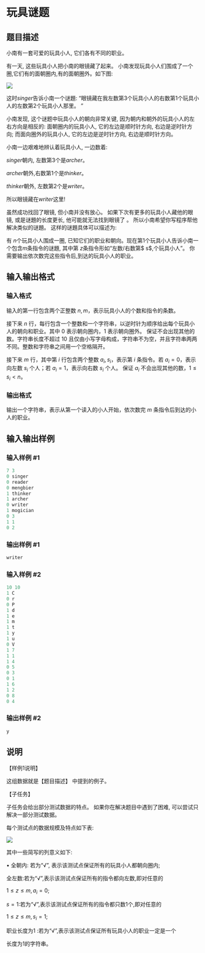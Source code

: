 # 玩具谜题

## 题目描述

小南有一套可爱的玩具小人, 它们各有不同的职业。

有一天, 这些玩具小人把小南的眼镜藏了起来。 小南发现玩具小人们围成了一个圈,它们有的面朝圈内,有的面朝圈外。如下图:

![](https://cdn.luogu.com.cn/upload/pic/3438.png)

这时$singer$告诉小南一个谜題: “眼镜藏在我左数第3个玩具小人的右数第$1$个玩具小人的左数第$2$个玩具小人那里。 ”

小南发现, 这个谜题中玩具小人的朝向非常关键, 因为朝内和朝外的玩具小人的左右方向是相反的: 面朝圈内的玩具小人, 它的左边是顺时针方向, 右边是逆时针方向; 而面向圈外的玩具小人, 它的左边是逆时针方向, 右边是顺时针方向。

小南一边艰难地辨认着玩具小人, 一边数着:

$singer$朝内, 左数第$3$个是$archer$。

$archer$朝外,右数第$1$个是$thinker$。

$thinker$朝外, 左数第$2$个是$write$r。

所以眼镜藏在$writer$这里!

虽然成功找回了眼镜, 但小南并没有放心。 如果下次有更多的玩具小人藏他的眼镜, 或是谜題的长度更长, 他可能就无法找到眼镜了 。 所以小南希望你写程序帮他解决类似的谜題。 这样的谜題具体可以描述为:

有 $n$个玩具小人围成一圈, 已知它们的职业和朝向。现在第$1$个玩具小人告诉小南一个包含$m$条指令的谜題, 其中第 $z$条指令形如“左数/右数第$ s$,个玩具小人”。 你需要输出依次数完这些指令后,到达的玩具小人的职业。

## 输入输出格式

### 输入格式

输入的第一行包含两个正整数 $n,m$，表示玩具小人的个数和指令的条数。

接下来 $n$ 行，每行包含一个整数和一个字符串，以逆时针为顺序给出每个玩具小人的朝向和职业。其中 $0$ 表示朝向圈内，$1$ 表示朝向圈外。 保证不会出现其他的数。字符串长度不超过 $10$ 且仅由小写字母构成，字符串不为空，并且字符串两两不同。整数和字符串之间用一个空格隔开。

接下来 $m$ 行，其中第 $i$ 行包含两个整数 $a_i,s_i$，表示第 $i$ 条指令。若 $a_i=0$，表示向左数 $s_i$ 个人；若 $a_i=1$，表示向右数 $s_i$ 个人。 保证 $a_i$ 不会出现其他的数，$1 \le s_i < n$。

### 输出格式

输出一个字符串，表示从第一个读入的小人开始，依次数完 $m$ 条指令后到达的小人的职业。

## 输入输出样例

### 输入样例 #1

```cpp
7 3
0 singer
0 reader
0 mengbier 
1 thinker
1 archer
0 writer
1 mogician 
0 3
1 1
0 2
```


### 输出样例 #1

```cpp
writer
```


### 输入样例 #2

```cpp
10 10
1 C
0 r
0 P
1 d
1 e
1 m
1 t
1 y
1 u
0 V
1 7
1 1
1 4
0 5
0 3
0 1
1 6
1 2
0 8
0 4
```


### 输出样例 #2

```cpp
y
```


## 说明

【样例1说明】

这组数据就是【题目描述】 中提到的例子。

【子任务】

子任务会给出部分测试数据的特点。 如果你在解决题目中遇到了困难, 可以尝试只解决一部分测试数据。

每个测试点的数据规模及特点如下表:

![](https://cdn.luogu.com.cn/upload/pic/3439.png)

其中一些简写的列意义如下:

• 全朝内: 若为“√”, 表示该测试点保证所有的玩具小人都朝向圈内;

全左数:若为“√”,表示该测试点保证所有的指令都向左数,即对任意的

$1≤z≤m, a_i=0$;

$s= 1$:若为“√”,表示该测试点保证所有的指令都只数1个,即对任意的

$1≤z≤m,s_i=1$;

职业长度为$1$ :若为“√”,表示该测试点保证所有玩具小人的职业一定是一个

长度为$1$的字符串。

